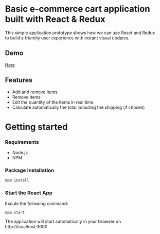 # Basic e-commerce cart application built with React & Redux

This simple application prototype shows how we can use React and Redux to build a friendly user experience with instant visual updates.

## Demo
[Here](http://saikoushik1314.github.io/react-tutorial)

## Features
* Add and remove items 
* Remove items
* Edit the quantity of the items in real time
* Calculate automatically the total including the shipping (if chosen)

# Getting started
### Requirements

* Node.js
* NPM

### Package installation
```bash
npm install
```
 ### Start the React App
 Excute the following command: 
```bash
npm start
```
The application will start automatically in your browser on http://localhost:3000
